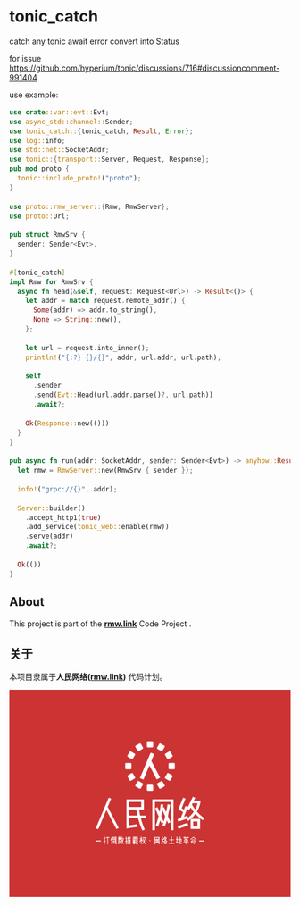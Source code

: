 # tonic_catch

catch any tonic await error convert into Status

for issue https://github.com/hyperium/tonic/discussions/716#discussioncomment-991404


use example:

```rust
use crate::var::evt::Evt;
use async_std::channel::Sender;
use tonic_catch::{tonic_catch, Result, Error};
use log::info;
use std::net::SocketAddr;
use tonic::{transport::Server, Request, Response};
pub mod proto {
  tonic::include_proto!("proto");
}

use proto::rmw_server::{Rmw, RmwServer};
use proto::Url;

pub struct RmwSrv {
  sender: Sender<Evt>,
}

#[tonic_catch]
impl Rmw for RmwSrv {
  async fn head(&self, request: Request<Url>) -> Result<()> {
    let addr = match request.remote_addr() {
      Some(addr) => addr.to_string(),
      None => String::new(),
    };

    let url = request.into_inner();
    println!("{:?} {}/{}", addr, url.addr, url.path);

    self
      .sender
      .send(Evt::Head(url.addr.parse()?, url.path))
      .await?;

    Ok(Response::new(()))
  }
}

pub async fn run(addr: SocketAddr, sender: Sender<Evt>) -> anyhow::Result<()> {
  let rmw = RmwServer::new(RmwSrv { sender });

  info!("grpc://{}", addr);

  Server::builder()
    .accept_http1(true)
    .add_service(tonic_web::enable(rmw))
    .serve(addr)
    .await?;

  Ok(())
}
```




## About

This project is part of the **[rmw.link](//rmw.link)** Code Project .

## 关于

本项目隶属于**人民网络([rmw.link](//rmw.link))** 代码计划。

![人民网络](https://raw.githubusercontent.com/rmw-link/logo/master/rmw.red.bg.svg)
